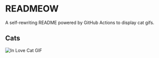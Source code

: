 # READMEOW

A self-rewriting README powered by GitHub Actions to display cat gifs.

## Cats

![In Love Cat GIF](https://media2.giphy.com/media/MDJ9IbxxvDUQM/200.gif?cid=9acd02daokcuaqd1y0fyuy6r45mykwk2h3yeju93rmo4ee4r&ep=v1_gifs_search&rid=200.gif&ct=g)
